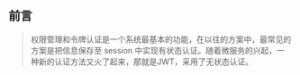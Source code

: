 ## 前言

> 权限管理和令牌认证是一个系统最基本的功能，在以往的方案中，最常见的方案是把信息保存至 session 中实现有状态认证。随着微服务的兴起，一种新的认证方法又火了起来，那就是JWT，采用了无状态认证。

